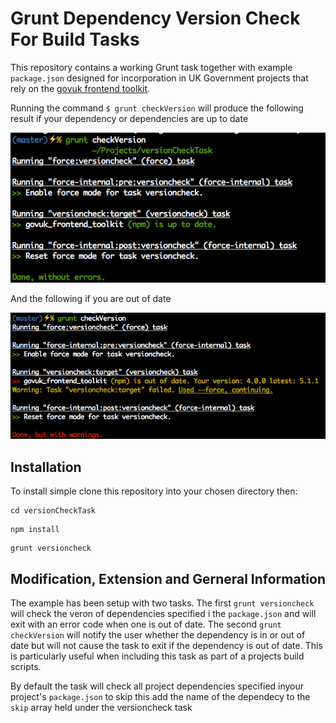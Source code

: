 Grunt Dependency Version Check For Build Tasks
=============================================

This repository contains a working Grunt task together with example `package.json` designed for incorporation in UK Government projects that rely on the [govuk frontend toolkit](://github.com/alphagov/govuk_frontend_toolkit).

Running the command `$ grunt checkVersion` will produce the following result if your dependency or dependencies are up to date

![Success](./images/Success.png)

And the following if you are out of date

![Failure](./images/Failure.png)

Installation
-----------

To install simple clone this repository into your chosen directory then:
```
cd versionCheckTask
```

```
npm install
```

```
grunt versioncheck
```

Modification, Extension and Gerneral Information
-----------------------------------------------

The example has been setup with two tasks. The first `grunt versioncheck` will check the veron of dependencies specified i the `package.json` and will exit with an error code when one is out of date. The second `grunt checkVersion` will notify the user whether the dependency is in or out of date but will not cause the task to exit if the dependency is out of date. This is particularly useful when including this task as part of a projects build scripts.

By default the task will check all project dependencies specified inyour project's `package.json` to skip this add the name of the dependecy to the `skip` array held under the versioncheck task




